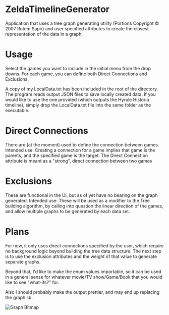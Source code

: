 # ZeldaTimelineGenerator
Application that uses a tree graph generating utility (Portions Copyright © 2007 Rotem Sapir)
and user specified attributes to create the closest representation of the data in a graph.

# Usage
Select the games you want to include in the initial menu from the drop downs. 
For each game, you can define both Direct Connections and Exclusions.

A copy of my LocalData.txt has been included in the root of the directory. The program reads output
JSON files to save locally created data. If you would like to use the one provided (which outputs
the Hyrule Historia timeline), simply drop the LocalData.txt file into the same folder as the 
executable.

# Direct Connections
There are (at the moment) used to define the connection between games. Intended use:
Creating a connection for a game implies that game is the parents, and the specified game
is the target. The Direct Connection attribute is meant as a "strong", direct connection
between two games

# Exclusions
These are functional in the UI, but as of yet have no bearing on the graph generated.
Intended use: These will be used as a modifier to the Tree building algorithm, by calling
into question the linear direction of the games, and allow multiple graphs to be generated 
by each data set.

# Plans
For now, it only uses direct connections specified by the user, which require no background
logic beyond building the tree data structure. The next step is to use the exclusion
attributes and the weight of that value to generate separate graphs.

Beyond that, I'd like to make the enum values importable, so it can be used in a general
sense for whatever movie/TV show/Game/Book that you would like to see "what-ifs?" for.

Also I should probably make the output prettier, and may end up replacing the graph lib.

![Graph Bitmap](ZeldaTimelineGeneratorUtility/bin/Debug/Graph.bmp "Output Bitmap")
